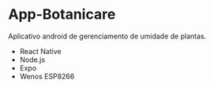 # App-Botanicare
 Aplicativo android de gerenciamento de umidade de plantas.
 - React Native
 - Node.js
 - Expo
 - Wenos ESP8266
